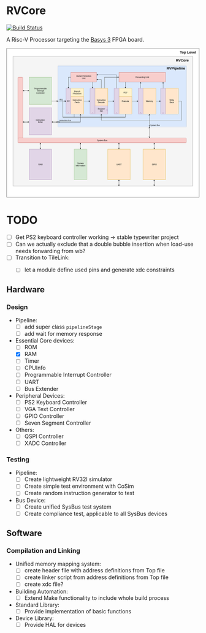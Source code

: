 # RVCore


[![Build Status](https://travis-ci.com/tjarker/RVCore.svg)](https://travis-ci.com/tjarker/RVCore)


A Risc-V Processor targeting the [Basys 3](https://reference.digilentinc.com/reference/programmable-logic/basys-3/reference-manual) FPGA board.

![Architecture](docs/images/sysArch.drawio.png)

# TODO
- [ ] Get PS2 keyboard controller working -> stable typewriter project
- [ ] Can we actually exclude that a double bubble insertion when load-use needs forwarding from wb?
- [ ] Transition to TileLink:
	- [ ] let a module define used pins and generate xdc constraints


## Hardware
### Design
- Pipeline:
    - [ ] add super class `pipelineStage`
    - [ ] add wait for memory response
- Essential Core devices:
    - [ ] ROM
    - [x] RAM
    - [ ] Timer
    - [ ] CPUInfo
    - [ ] Programmable Interrupt Controller
    - [ ] UART
    - [ ] Bus Extender
- Peripheral Devices:
    - [ ] PS2 Keyboard Controller
    - [ ] VGA Text Controller
    - [ ] GPIO Controller
    - [ ] Seven Segment Controller
- Others:
    - [ ] QSPI Controller
    - [ ] XADC Controller
### Testing
- Pipeline:
    - [ ] Create lightweight RV32I simulator
    - [ ] Create simple test environment with CoSim
    - [ ] Create random instruction generator to test
- Bus Device:
    - [ ] Create unified SysBus test system
    - [ ] Create compliance test, applicable to all SysBus devices

## Software
### Compilation and Linking
- Unified memory mapping system:
    - [ ] create header file with address definitions from Top file
    - [ ] create linker script from address definitions from Top file
    - [ ] create xdc file?
- Building Automation:
    - [ ] Extend Make functionality to include whole build process
- Standard Library:
    - [ ] Provide implementation of basic functions
- Device Library:
    - [ ] Provide HAL for devices
